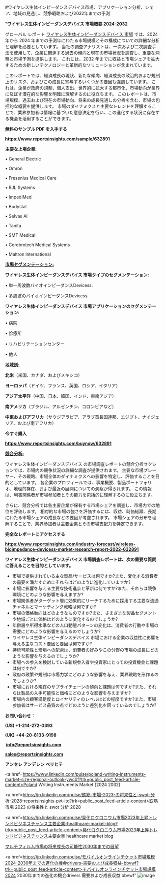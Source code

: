 #ワイヤレス生体インピーダンスデバイス市場、アプリケーション分析、シェア、地域の見通し、競争戦略および2032年までの予測

"<strong>ワイヤレス生体インピーダンスデバイス 市場概要 2024-2032</strong>

グローバル レポート <a href=https://www.reportsinsights.com/sample/632891>ワイヤレス生体インピーダンスデバイス 市場</a> では、2024 年から 2024 年までの予測年にわたる市場規模とその構成についての詳細な分析と理解を必要としています。 当社の調査アナリストは、一次および二次調査手法を使用して、企業に関連する過去の傾向と現在の市場状況を調査し、重要な洞察と市場予測を提供します。 これには、2032 年までに収益と市場シェアを拡大​​するための新しいテクノロジーと革新的なソリューションが含まれています。

このレポートでは、経済成長の現状、新たな傾向、経済成長の政治的および規制上のリスク、およびこの成長に寄与するいくつかの要因も強調しています。 これは、企業が政府の規制、個人支出、世界的に拡大する都市化、市場動向が業界に及ぼす潜在的な影響を明確に理解するのに役立ちます。 このレポートは、市場規模、過去および現在の市場動向、将来の成長見通しの分析を含む、市場の包括的な概要を提供します。 市場のダイナミクスと主要なトレンドを理解することで、業界参加者は情報に基づいた意思決定を行い、この進化する状況に存在する機会を活用することができます。

<strong><b>無料のサンプル PDF を入手する</b></strong>

<a href=https://www.reportsinsights.com/sample/632891><strong><u>https://www.reportsinsights.com/sample/632891</u></strong></a>

<strong>主要な上場企業:</strong>

• General Electric

• Omron

• Fresenius Medical Care

• RJL Systems

• ImpediMed

• Bodystat

• Selvas AI

• Tanita

• SMT Medical

• Cerebrotech Medical Systems

• Maltron International

<strong><u>市場セグメンテーション</u></strong><strong><u>:</u></strong>

<strong>ワイヤレス生体インピーダンスデバイス 市場タイプのセグメンテーション:</strong>

• 単一周波数バイオインピーダンスDevicess.

• 多周波のバイオインピーダンスDevicess.

<strong>ワイヤレス生体インピーダンスデバイス 市場アプリケーションのセグメンテーション:</strong>

• 病院

• 診療所

• リハビリテーションセンター

• 他人

<strong><u>地域別</u></strong><strong><u>:</u></strong>

<strong>北米</strong>（米国、カナダ、およびメキシコ）

<strong>ヨーロッパ</strong>（ドイツ、フランス、英国、ロシア、イタリア）

<strong>アジア太平洋</strong>（中国、日本、韓国、インド、東南アジア）

<strong>南アメリカ</strong>（ブラジル、アルゼンチン、コロンビアなど）

<strong>中東およびアフリカ</strong>（サウジアラビア、アラブ首長国連邦、エジプト、ナイジェリア、および南アフリカ）

<strong>今すぐ購入</strong>

<a href=https://www.reportsinsights.com/buynow/632891><strong><u>https://www.reportsinsights.com/buynow/632891</u></strong></a>

<strong><u>競合分析:</u></strong>

ワイヤレス生体インピーダンスデバイス の市場調査レポートの競合分析セクションでは、市場内の競争状況の詳細な調査が提供されます。 主要な市場プレーヤー、その戦略、市場全体のダイナミクスへの影響を特定し、評価することを目的としています。 各企業のプロフィールでは、事業概要、製品ポートフォリオ、地理的存在、および最近の展開についての洞察が得られます。 この情報は、利害関係者が市場参加者とその能力を包括的に理解するのに役立ちます。

さらに、競合分析では各主要企業が保有する市場シェアを調査し、市場内での地位を評価します。 相対的な市場の強さを評価するには、収益、時価総額、長期にわたる市場シェアの成長などの要因が考慮されます。 市場シェアの分布を理解することで、業界参加者は主要企業とその市場支配力を特定できます。

<strong>完全なレポートにアクセスする</strong>

<a href=https://www.reportsinsights.com/industry-forecast/wireless-bioimpedance-devicess-market-research-report-2022-632891><strong><u><b>https://www.reportsinsights.com/industry-forecast/wireless-bioimpedance-devicess-market-research-report-2022-632891</b></u></strong></a>

<strong><b>ワイヤレス生体インピーダンスデバイス 市場調査レポートは、次の重要な質問に答えることを目的としています。</b></strong>
<ul>
  <li>市場で提供されている主な製品/サービスは何ですか?また、変化する消費者の需要を満たすためにそれらはどのように進化していますか?</li>
  <li>市場に影響を与える主要な技術進歩と革新は何ですか?また、それらは競争環境にどのような影響を与えますか?</li>
  <li>市場関係者がターゲット層に効果的にリーチするために採用する主要な流通チャネルとマーケティング戦略は何ですか?</li>
  <li>市場の価格動向はどのようなものですか?また、さまざまな製品セグメントや地域ごとに価格はどのように変化するのでしょうか?</li>
  <li>年齢層や所得水準などの人口動態パターンの変化は、消費者の行動や市場の需要にどのような影響を与えるのでしょうか?</li>
  <li>ワイヤレス生体インピーダンスデバイス 市場における企業の収益性に影響を与える主なコスト要因と要因は何ですか?</li>
  <li>持続可能性と環境への配慮は、消費者の好みやこの分野の市場の成長にどのような影響を与えるのでしょうか?</li>
  <li>市場への参入を検討している新規参入者や投資家にとっての投資機会と課題は何ですか?</li>
  <li>政府の政策や規制は市場力学にどのような影響を与え、業界戦略を形作るのでしょうか?</li>
  <li>市場における現在のサプライチェーンの傾向と課題は何ですか?また、それらは製品の入手可能性と価格にどのような影響を与えますか?</li>
  <li>市場内の顧客満足度とロイヤリティのレベルはどの程度ですか?また、市場参加者はサービス品質の点でどのように差別化を図っているのでしょうか?</li>
</ul>
<strong>お問い合わせ：</strong>

<strong>(US) +1-214-272-0393</strong>

<strong>(UK) +44-20-8133-9198</strong>

<strong> </strong><a href=info@reportsinsights.com><strong><u>info@reportsinsights.com</u></strong></a>

<a href=sales@reportsinsights.com><strong><u>sales@reportsinsights.com</u></strong></a>

<strong>アンセレ アンデレン ベリヒテ</strong>

<a href=https://www.linkedin.com/pulse/poland-writing-instruments-market-size-regional-outlook-ywc0f?trk=public_post_feed-article-content>Poland Writing Instruments Market [2024 2032]</a>

<a href=https://jp.linkedin.com/pulse/鉄筋-市場-2023-の将来性と-swot-分析-2028-reportsinsights-pvt-ltd?trk=public_post_feed-article-content>鉄筋 市場 2023 の将来性と swot 分析 2028</a>

<a href=https://jp.linkedin.com/pulse/臭化ロクロニウム市場2023年上昇トレンドビジネスチャンス主要企業-healthcare-market-blog?trk=public_post_feed-article-content>臭化ロクロニウム市場2023年上昇トレンドビジネスチャンス主要企業 healthcare market blog</a>

<a href=https://www.linkedin.com/pulse/マルチフィルム市場の将来成長の可能性2030年までの展望-community-market-research-uewnf/>マルチフィルム市場の将来成長の可能性2030年までの展望</a>

<a href=https://jp.linkedin.com/pulse/モバイルオンラインチケット市場規模2024-2030年までの進化の機会drivers-需要および成長収益-bbvwf?trk=public_post_feed-article-content>モバイルオンラインチケット市場規模2024 2030年までの進化の機会drivers 需要および成長収益 bbvwf</a>"
![image](https://github.com/aanak123/RIMarketer1/assets/158471119/9c996a96-a1d8-4d67-a7de-a06ca78e8964)

